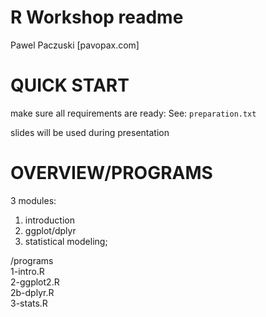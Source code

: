 # R Workshop readme
Pawel Paczuski [pavopax.com]

QUICK START
===============================================================================
make sure all requirements are ready:
See: `preparation.txt`


slides will be used during presentation



OVERVIEW/PROGRAMS
===============================================================================
3 modules:  
1. introduction
2. ggplot/dplyr
3. statistical modeling;



/programs  
1-intro.R  
2-ggplot2.R  
2b-dplyr.R  
3-stats.R  

